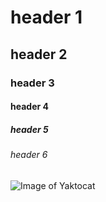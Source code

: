 # header 1 
## header 2
### header 3
#### header 4
##### header 5
###### header 6

![Image of Yaktocat](https://octodex.github.com/images/yaktocat.png)
